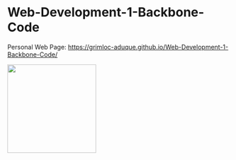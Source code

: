 # Web-Development-1-Backbone-Code

Personal Web Page: https://grimloc-aduque.github.io/Web-Development-1-Backbone-Code/

<img src="https://github.com/grimloc-aduque/Web-Development-1-Backbone-Code/blob/master/public/logo_main.png" style="width:200px; background-color: 'red';"/>
